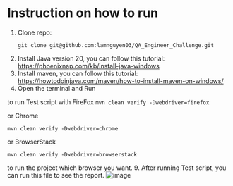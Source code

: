 #  Instruction on how to run
1. Clone repo:
   ```
   git clone git@github.com:lamnguyen03/QA_Engineer_Challenge.git
   ```
3. Install Java version 20, you can follow this tutorial: https://phoenixnap.com/kb/install-java-windows
4. Install maven, you can follow this tutorial: https://howtodoinjava.com/maven/how-to-install-maven-on-windows/
5. Open the terminal and Run
   
to run Test script with FireFox
``` mvn clean verify -Dwebdriver=firefox ```

or Chrome

```mvn clean verify -Dwebdriver=chrome```

or BrowserStack

```mvn clean verify -Dwebdriver=browserstack```

 to run the project which browser you want.
9. After running Test script, you can run this file to see the report.
 ![image](https://github.com/lamnguyen03/QA_Engineer_Challenge/assets/97352277/6c2be03e-90e7-4c09-a6f9-b77ea78213e3)

